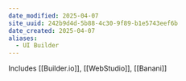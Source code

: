 ```yaml
---
date_modified: 2025-04-07
site_uuid: 242b9d4d-5b88-4c30-9f89-b1e5743eef6b
date_created: 2025-04-07
aliases:
  - UI Builder
---
```


Includes [[Builder.io]], [[WebStudio]], [[Banani]]